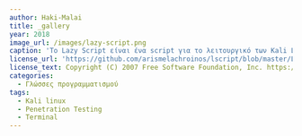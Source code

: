 ```yaml
---
author: Haki-Malai
title: _gallery
year: 2018
image_url: /images/lazy-script.png
caption: 'Το Lazy Script είναι ένα script για το λειτουργικό των Kali Linux και είναι γνωστό σε πολούς penetration testers. Το scipt αυτό είναι γραμμένο από τον Άρη Μελαχροινό και προσφέρει διάφορες συντομεύσεις για εντολές terminal και για άλλα scripts τα οποία χρησιμοποιούνται συχνά από τους penetration testers, εξάλου και το όνομά του.'
license_url: 'https://github.com/arismelachroinos/lscript/blob/master/LICENSE.md'
license_text: Copyright (C) 2007 Free Software Foundation, Inc. https://fsf.org/ Everyone is permitted to copy and distribute verbatim copies of this license document, but changing it is not allowed.
categories:
  - Γλώσσες προγραμματισμού
tags:
  - Kali linux
  - Penetration Testing
  - Terminal
---
```

